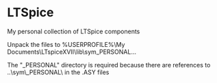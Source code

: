# LTSpice
My personal collection of LTSpice components

Unpack the files to %USERPROFILE%\My Documents\LTspiceXVII\lib\sym\_PERSONAL\...

The "_PERSONAL" directory is required because there are references to
..\sym\\_PERSONAL\ in the .ASY files
